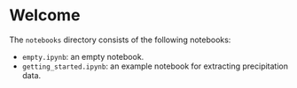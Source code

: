 # Welcome

The `notebooks` directory consists of the following notebooks:
- `empty.ipynb`: an empty notebook.
- `getting_started.ipynb`: an example notebook for extracting precipitation data.
